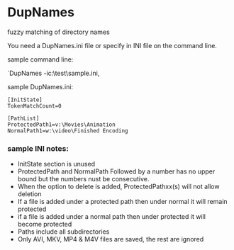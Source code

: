 # DupNames
fuzzy matching of directory names

You need a DupNames.ini file or specify in INI file on the command line.

sample command line:<p>
`DupNames -ic:\test\sample.ini,

sample DupNames.ini:
```
[InitState]
TokenMatchCount=0

[PathList]
ProtectedPath1=v:\Movies\Animation
NormalPath1=w:\video\Finished Encoding
```

### sample INI notes:
- InitState section is unused
- ProtectedPath and NormalPath Followed by a number has no upper bound but the numbers nust be consecutive.
- When the option to delete is added, ProtectedPathxx(s) will not allow deletion
- If a file is added under a protected path then under normal it will remain protected
- if a file is added under a normal path then under protected it will become protected
- Paths include all subdirectories
- Only AVI, MKV, MP4 & M4V files are saved, the rest are ignored
